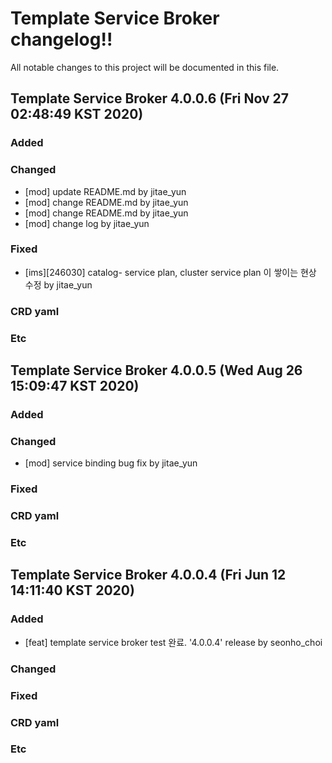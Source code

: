 # Template Service Broker changelog!!
All notable changes to this project will be documented in this file.

<!-------------------- v4.0.0.6 start -------------------->

## Template Service Broker 4.0.0.6 (Fri Nov 27 02:48:49 KST 2020)

### Added

### Changed
  - [mod] update README.md by jitae_yun
  - [mod] change README.md by jitae_yun
  - [mod] change README.md by jitae_yun
  - [mod] change log by jitae_yun

### Fixed
  - [ims][246030] catalog- service plan, cluster service plan 이 쌓이는 현상 수정 by jitae_yun

### CRD yaml

### Etc

<!--------------------- v4.0.0.6 end --------------------->

<!-------------------- v4.0.0.5 start -------------------->

## Template Service Broker 4.0.0.5 (Wed Aug 26 15:09:47 KST 2020)

### Added

### Changed
  - [mod] service binding bug fix by jitae_yun

### Fixed

### CRD yaml

### Etc

<!--------------------- v4.0.0.5 end --------------------->

<!-------------------- v4.0.0.4 start -------------------->

## Template Service Broker 4.0.0.4 (Fri Jun 12 14:11:40 KST 2020)

### Added
  - [feat] template service broker test 완료. '4.0.0.4' release by seonho_choi

### Changed

### Fixed

### CRD yaml

### Etc

<!--------------------- v4.0.0.4 end --------------------->

